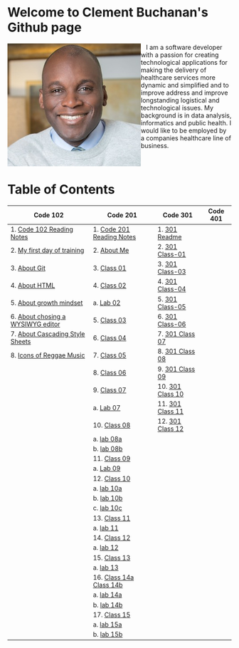 # Welcome to Clement Buchanan's Github page

<img style="float: left;" src="images/Clement_Buchanan.jpg"/>&nbsp;&nbsp;&nbsp;I am a software developer with a passion for creating technological applications for making the delivery of healthcare services more dynamic and simplified and to improve address and improve longstanding logistical and technological issues. My background is in data analysis, informatics and public health. I would like to be employed by a companies healthcare line of business.
<br><br><br>

# Table of Contents

| Code 102                                                            | Code 201                                                            | Code 301 | Code 401 |
|---------------------------------------------------------------------|---------------------------------------------------------------------|----------|----------|
| 1. [Code 102 Reading Notes](README.md)                              | 1. [Code 201 Reading Notes](code201Notes.md)                        |  1. [301 Readme](https://clementbuchanan.github.io/data-structures-and-algorithms/)        |          |
| 2. [My first day of training](training.md)                          | 2. [About Me](aboutMe.html)                                         |  2. [301 Class-01](301Class-01)
| 3. [About Git](about_git.md)                                        | 3. [Class 01](code201Class01.md)                                    |  3. [301 Class-03](301Class-03.md)       |          |
| 4. [About HTML](html.md)                                            | 4. [Class 02](code201Class02.md)                                    |  4. [301 Class-04](301Class04.md)       |          |
| 5. [About growth mindset](mindset.md)                               | a. [Lab 02](https://clementbuchanan.github.io/201project/)          |  5. [301 Class-05](301Class05.md)         |          |
| 6. [About chosing a WYSIWYG editor](wysiwyg.md)                     | 5. [Class 03](code201Class03.md)                                    |  6. [301 Class-06](301Class06.md)          |          |
| 7. [About Cascading Style Sheets](css.md)                           | 6. [Class 04](code201Class04.md)                                    |  7. [301 Class 07](301Class07.md)        |          |
| 8. [Icons of Reggae Music](https://clementbuchanan.github.io/music) | 7. [Class 05](code201Class05.md)                                    |  8. [301 Class 08](301Class08.md)       |          |
|                                                                     | 8. [Class 06](code201Class06.md)                                    |  9. [301 Class 09](301Class09.md)       |          |
|                                                                     | 9. [Class 07](code201Class07.md)                                    |  10. [301 Class 10](301Class10.md)       |          |
|                                                                     |   a.  [Lab 07](https://github.com/ClementBuchanan/salmon-cookies)   |  11. [301 Class 11](301Class11.md)         |          |
|                                                                     | 10. [Class 08](code201Class08.md)                                   |  12. [301 Class 12](301Class12.md)        |          |
|                                                                     |   a.  [lab 08a](lab08a.md)                                            |          |          |
|                                                                     |   b.  [lab 08b](lab08b.md)                                            |          |          |
|                                                                     | 11. [Class 09](code201Class09.md)                                   |          |          |
|                                                                     |   a.  [Lab 09](lab09.md)                                              |          |          |
|                                                                     | 12. [Class 10](code201Class10.md)                                   |          |          |
|                                                                     |   a.  [lab 10a](Lab10a.md)                                            |          |          |
|                                                                     |   b.  [lab 10b](Lab10b.md)                                            |          |          |
|                                                                     |   c. [lab 10c](Lab10c.md)                                             |          |          |
|                                                                     | 13. [Class 11](code201Class11.md)                                   |          |          |
|                                                                     |   a.  [lab 11](lab11.md)                                              |          |          |
|                                                                     | 14. [Class 12](code201Class12.md)                                   |          |          |
|                                                                     |   a.  [lab 12](https://clementbuchanan.github.io/BusMall/)            |          |          |
|                                                                     | 15. [Class 13](code201Class13.md)                                   |          |          |
|                                                                     |   a.  [lab 13](lab13.md)                                              |          |          |
|                                                                     | 16. [Class 14a](code201Class14a.md) [Class 14b](code201Class14b.md) |          |          |
|                                                                     |   a.  [lab 14a](lab14.md)                                             |          |          |
|                                                                     |   b. [lab 14b](lab14b.md)                                             |          |          |
|                                                                     | 17. [Class 15](code20Class15.md)                                    |          |          |
|                                                                     |   a.  [lab 15a](lab15a.md)                                            |          |          |
|                                                                     |   b.  [lab 15b](lab15b.md)                                            |          |          |
